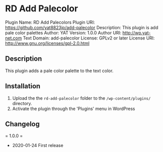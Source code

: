 # RD Add Palecolor

Plugin Name: RD Add Palecolors
Plugin URI: https://github.com/yat8823jp/add-palecolor
Description: This plugin is add pale color palettes
Author: YAT
Version: 1.0.0
Author URI: http://wp.yat-net.com
Text Domain: add-palecolor
License: GPLv2 or later
License URI: http://www.gnu.org/licenses/gpl-2.0.html

## Description

This plugin adds a pale color palette to the text color.

## Installation

1. Upload the the `rd-add-palecolor` folder to the `/wp-content/plugins/` directory.
2. Activate the plugin through the 'Plugins' menu in WordPress

## Changelog

= 1.0.0 =

* 2020-01-24 First release
